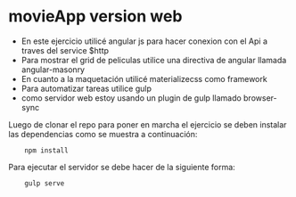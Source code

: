# movieApp version web

* En este ejercicio utilicé angular js para hacer conexion con el Api a traves del service $http
* Para mostrar el grid de peliculas utilice una directiva de angular llamada angular-masonry
* En cuanto a la maquetación utilicé materializecss como framework
* Para automatizar tareas utilice gulp
* como servidor web estoy usando un plugin de gulp llamado browser-sync


Luego de clonar el repo para poner en marcha el ejercicio se deben instalar las dependencias como se muestra a continuación:

```npm
	npm install
```

Para ejecutar el servidor se debe hacer de la siguiente forma:

```gulp
	gulp serve
```


